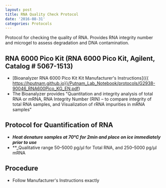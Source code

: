 ```yaml
---
layout: post
title: RNA Quality Check Protocol
date: '2016-08-31'
categories: Protocols
---
```


Protocol for checking the quality of RNA.
Provides RNA integrity number and microgel to assess degradation and DNA contamination.

## RNA 6000 Pico Kit (RNA 6000 Pico Kit, Agilent, Catalog # 5067-1513)
* [Bioanalyzer RNA 6000 Pico Kit  Kit Manufacturer's Instructions]({{ https://hputnam.github.io}}/Putnam_Lab_Notebook/protocols/G2938-90046_RNA600Pico_KG_EN.pdf)
* The Bioanalyzer provides "Quantitation and integrity analysis of total RNA or mRNA, RNA Integrity Number (RIN) – to compare integrity of total RNA samples, and Visualization of rRNA impurities in mRNA samples"

## Protocol for Quantification of RNA
* **_Heat denature samples at 70°C for 2min and place on ice immediately prior to use_**
* **_Qualitative range 50–5000 pg/μl for Total RNA, and 250–5000 pg/μl mRNA

## Procedure
* Follow Manufacturer's Instructions exactly